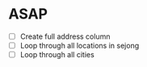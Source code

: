 # ASAP
- [ ] Create full address column
- [ ] Loop through all locations in sejong
- [ ] Loop through all cities